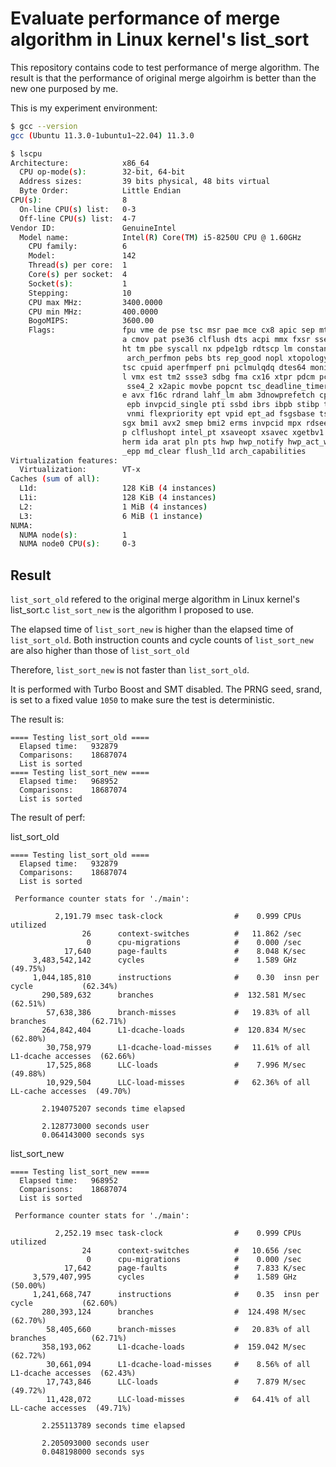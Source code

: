 # Evaluate performance of merge algorithm in Linux kernel's list_sort

This repository contains code to test performance of merge algorithm.
The result is that the performance of original merge algoirhm is better than the new one purposed by me.

This is my experiment environment:

```bash
$ gcc --version
gcc (Ubuntu 11.3.0-1ubuntu1~22.04) 11.3.0

$ lscpu
Architecture:            x86_64
  CPU op-mode(s):        32-bit, 64-bit
  Address sizes:         39 bits physical, 48 bits virtual
  Byte Order:            Little Endian
CPU(s):                  8
  On-line CPU(s) list:   0-3
  Off-line CPU(s) list:  4-7
Vendor ID:               GenuineIntel
  Model name:            Intel(R) Core(TM) i5-8250U CPU @ 1.60GHz
    CPU family:          6
    Model:               142
    Thread(s) per core:  1
    Core(s) per socket:  4
    Socket(s):           1
    Stepping:            10
    CPU max MHz:         3400.0000
    CPU min MHz:         400.0000
    BogoMIPS:            3600.00
    Flags:               fpu vme de pse tsc msr pae mce cx8 apic sep mtrr pge mc
                         a cmov pat pse36 clflush dts acpi mmx fxsr sse sse2 ss 
                         ht tm pbe syscall nx pdpe1gb rdtscp lm constant_tsc art
                          arch_perfmon pebs bts rep_good nopl xtopology nonstop_
                         tsc cpuid aperfmperf pni pclmulqdq dtes64 monitor ds_cp
                         l vmx est tm2 ssse3 sdbg fma cx16 xtpr pdcm pcid sse4_1
                          sse4_2 x2apic movbe popcnt tsc_deadline_timer aes xsav
                         e avx f16c rdrand lahf_lm abm 3dnowprefetch cpuid_fault
                          epb invpcid_single pti ssbd ibrs ibpb stibp tpr_shadow
                          vnmi flexpriority ept vpid ept_ad fsgsbase tsc_adjust 
                         sgx bmi1 avx2 smep bmi2 erms invpcid mpx rdseed adx sma
                         p clflushopt intel_pt xsaveopt xsavec xgetbv1 xsaves dt
                         herm ida arat pln pts hwp hwp_notify hwp_act_window hwp
                         _epp md_clear flush_l1d arch_capabilities
Virtualization features: 
  Virtualization:        VT-x
Caches (sum of all):     
  L1d:                   128 KiB (4 instances)
  L1i:                   128 KiB (4 instances)
  L2:                    1 MiB (4 instances)
  L3:                    6 MiB (1 instance)
NUMA:                    
  NUMA node(s):          1
  NUMA node0 CPU(s):     0-3

```

## Result

`list_sort_old` refered to the original merge algorithm in Linux kernel's list_sort.c
`list_sort_new` is the algorithm I proposed to use.

The elapsed time of `list_sort_new` is higher than the elapsed time of `list_sort_old`.
Both instruction counts and cycle counts of `list_sort_new` are also higher than
those of `list_sort_old`

Therefore, `list_sort_new` is not faster than `list_sort_old`.

It is performed with Turbo Boost and SMT disabled.
The PRNG seed, srand, is set to a fixed value `1050` to make sure the test is deterministic.

The result is:

```
==== Testing list_sort_old ====
  Elapsed time:   932879
  Comparisons:    18687074
  List is sorted
==== Testing list_sort_new ====
  Elapsed time:   968952
  Comparisons:    18687074
  List is sorted
```

The result of perf:

list_sort_old
```
==== Testing list_sort_old ====
  Elapsed time:   932879
  Comparisons:    18687074
  List is sorted

 Performance counter stats for './main':

          2,191.79 msec task-clock                #    0.999 CPUs utilized          
                26      context-switches          #   11.862 /sec                   
                 0      cpu-migrations            #    0.000 /sec                   
            17,640      page-faults               #    8.048 K/sec                  
     3,483,542,142      cycles                    #    1.589 GHz                      (49.75%)
     1,044,185,810      instructions              #    0.30  insn per cycle           (62.34%)
       290,589,632      branches                  #  132.581 M/sec                    (62.51%)
        57,638,386      branch-misses             #   19.83% of all branches          (62.71%)
       264,842,404      L1-dcache-loads           #  120.834 M/sec                    (62.80%)
        30,758,979      L1-dcache-load-misses     #   11.61% of all L1-dcache accesses  (62.66%)
        17,525,868      LLC-loads                 #    7.996 M/sec                    (49.88%)
        10,929,504      LLC-load-misses           #   62.36% of all LL-cache accesses  (49.70%)

       2.194075207 seconds time elapsed

       2.128773000 seconds user
       0.064143000 seconds sys
```

list_sort_new
```
==== Testing list_sort_new ====
  Elapsed time:   968952
  Comparisons:    18687074
  List is sorted

 Performance counter stats for './main':

          2,252.19 msec task-clock                #    0.999 CPUs utilized          
                24      context-switches          #   10.656 /sec                   
                 0      cpu-migrations            #    0.000 /sec                   
            17,642      page-faults               #    7.833 K/sec                  
     3,579,407,995      cycles                    #    1.589 GHz                      (50.00%)
     1,241,668,747      instructions              #    0.35  insn per cycle           (62.60%)
       280,393,124      branches                  #  124.498 M/sec                    (62.70%)
        58,405,660      branch-misses             #   20.83% of all branches          (62.71%)
       358,193,062      L1-dcache-loads           #  159.042 M/sec                    (62.72%)
        30,661,094      L1-dcache-load-misses     #    8.56% of all L1-dcache accesses  (62.43%)
        17,743,846      LLC-loads                 #    7.879 M/sec                    (49.72%)
        11,428,072      LLC-load-misses           #   64.41% of all LL-cache accesses  (49.71%)

       2.255113789 seconds time elapsed

       2.205093000 seconds user
       0.048198000 seconds sys
```
